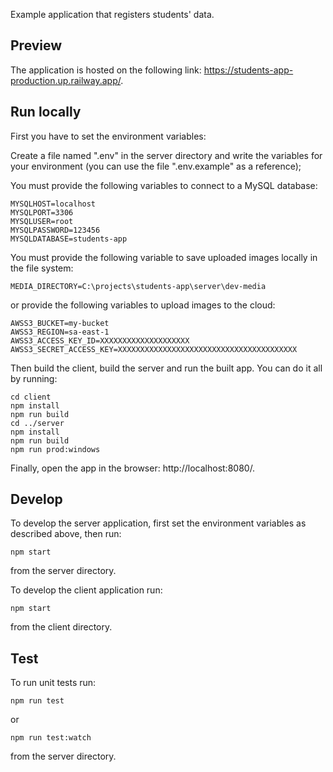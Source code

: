 
Example application that registers students' data.

## Preview

The application is hosted on the following link: 
https://students-app-production.up.railway.app/.

## Run locally

First you have to set the environment variables:

Create a file named ".env" in the server directory and write the variables for your environment
(you can use the file ".env.example" as a reference);

You must provide the following variables to connect to a MySQL database:
```
MYSQLHOST=localhost
MYSQLPORT=3306
MYSQLUSER=root
MYSQLPASSWORD=123456
MYSQLDATABASE=students-app
```

You must provide the following variable to save uploaded images locally in the file system:
```
MEDIA_DIRECTORY=C:\projects\students-app\server\dev-media
```

or provide the following variables to upload images to the cloud:
```
AWSS3_BUCKET=my-bucket
AWSS3_REGION=sa-east-1
AWSS3_ACCESS_KEY_ID=XXXXXXXXXXXXXXXXXXXX
AWSS3_SECRET_ACCESS_KEY=XXXXXXXXXXXXXXXXXXXXXXXXXXXXXXXXXXXXXXXX
```

Then build the client, build the server and run the built app. You can do it all by running:

```
cd client
npm install
npm run build
cd ../server
npm install
npm run build
npm run prod:windows
```

Finally, open the app in the browser: http://localhost:8080/.

## Develop

To develop the server application,
first set the environment variables as described above,
then run:
```
npm start
```
from the server directory.

To develop the client application run:
```
npm start
```
from the client directory.

## Test

To run unit tests run:
```
npm run test
```
or
```
npm run test:watch
```
from the server directory.
